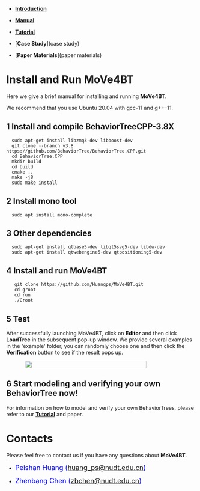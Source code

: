 * [**Introduction**](introduction)

* [**Manual**](manual)

* [**Tutorial**](tutorial)

* [**Case Study**](case study)

* [**Paper Materials**](paper materials)

# [](#header-1)**Install and Run MoVe4BT**

Here we give a brief manual for installing and running **MoVe4BT**. 

We recommend that you use Ubuntu 20.04 with gcc-11 and g++-11.

## [](#header-3)**1 Install and compile BehaviorTreeCPP-3.8X**
```shell
  sudo apt-get install libzmq3-dev libboost-dev
  git clone --branch v3.8 https://github.com/BehaviorTree/BehaviorTree.CPP.git
  cd BehaviorTree.CPP
  mkdir build
  cd build
  cmake ..
  make -j8
  sudo make install
```
## [](#header-#)**2 Install mono tool**

```shell
  sudo apt install mono-complete
```


## [](#header-#)**3 Other dependencies**

```shell
  sudo apt-get install qtbase5-dev libqt5svg5-dev libdw-dev
  sudo apt-get install qtwebengine5-dev qtpositioning5-dev
```

## [](#header-2)**4 Install and run MoVe4BT**

```shell
   git clone https://github.com/Huangps/MoVe4BT.git
   cd groot
   cd run
   ./Groot
```

## [](#header-2)**5 Test**
After successfully launching MoVe4BT, click on **Editor** and then click **LoadTree** in the subsequent pop-up window. 
We provide several examples in the 'example' folder, you can randomly choose one and then click the **Verification** button to see if the result pops up.

<div style="display:flex; justify-content: center;">
  <img src="resources/test.gif" style="width:80%">
</div>

## [](#header-2)**6 Start modeling and verifying your own BehaviorTree now!**
For information on how to model and verify your own BehaviorTrees,
please refer to our [**Tutorial**](tutorial) and paper.

# [](#header-1)**Contacts**

Please feel free to contact us if you have any questions about **MoVe4BT**.

*   <font color="#0000FF" size="4">Peishan Huang (huang_ps@nudt.edu.cn)</font>

*   <font color="#0000FF" size="4"> Zhenbang Chen (zbchen@nudt.edu.cn)</font>